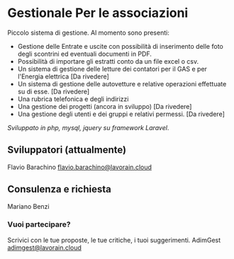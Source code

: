 # Gestionale Per le associazioni
Piccolo sistema di gestione. 
Al momento sono presenti:

 - Gestione delle Entrate e uscite con possibilità di inserimento delle foto degli scontrini ed eventuali documenti in PDF.
 - Possibilità di importare gli estratti conto da un file excel o csv.
 - Un sistema di gestione delle letture dei contatori per il GAS e per l'Energia elettrica [Da rivedere]
 - Un sistema di gestione delle autovetture e relative operazioni effettuate su di esse. [Da rivedere]
 - Una rubrica telefonica e degli indirizzi
 - Una gestione dei progetti (ancora in sviluppo) [Da rivedere]
 - Una gestione degli utenti e dei gruppi e relativi permessi. [Da rivedere]

*Sviluppato in php, mysql, jquery su framework Laravel*.

## Sviluppatori (attualmente)
Flavio Barachino <flavio.barachino@lavorain.cloud>

## Consulenza e richiesta
Mariano Benzi

### Vuoi partecipare?
Scrivici con le tue proposte, le tue critiche, i tuoi suggerimenti.
AdimGest <adimgest@lavorain.cloud>
